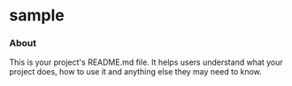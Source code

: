sample
======

### About

This is your project's README.md file. It helps users understand what your
project does, how to use it and anything else they may need to know.